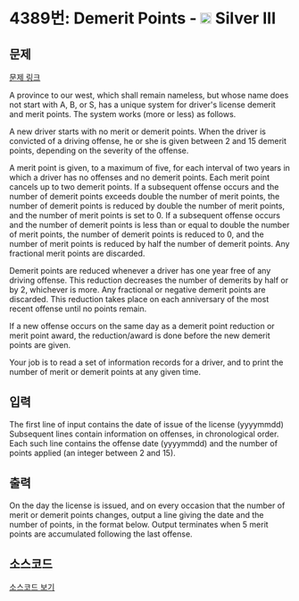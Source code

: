 # 4389번: Demerit Points - <img src="https://static.solved.ac/tier_small/8.svg" style="height:20px" /> Silver III

<!-- performance -->

<!-- 문제 제출 후 깃허브에 푸시를 했을 때 제출한 코드의 성능이 입력될 공간입니다.-->

<!-- end -->

## 문제

[문제 링크](https://boj.kr/4389)


<p>A province to our west, which shall remain nameless, but whose name does not start with A, B, or S, has a unique system for driver's license demerit and merit points. The system works (more or less) as follows.</p>

<p>A new driver starts with no merit or demerit points. When the driver is convicted of a driving offense, he or she is given between 2 and 15 demerit points, depending on the severity of the offense.</p>

<p>A merit point is given, to a maximum of five, for each interval of two years in which a driver has no offenses and no demerit points. Each merit point cancels up to two demerit points. If a subsequent offense occurs and the number of demerit points exceeds double the number of merit points, the number of demerit points is reduced by double the number of merit points, and the number of merit points is set to 0. If a subsequent offense occurs and the number of demerit points is less than or equal to double the number of merit points, the number of demerit points is reduced to 0, and the number of merit points is reduced by half the number of demerit points. Any fractional merit points are discarded.</p>

<p>Demerit points are reduced whenever a driver has one year free of any driving offense. This reduction decreases the number of demerits by half or by 2, whichever is more. Any fractional or negative demerit points are discarded. This reduction takes place on each anniversary of the most recent offense until no points remain.</p>

<p>If a new offense occurs on the same day as a demerit point reduction or merit point award, the reduction/award is done before the new demerit points are given.</p>

<p>Your job is to read a set of information records for a driver, and to print the number of merit or demerit points at any given time.</p>



## 입력


<p>The first line of input contains the date of issue of the license (yyyymmdd) Subsequent lines contain information on offenses, in chronological order. Each such line contains the offense date (yyyymmdd) and the number of points applied (an integer between 2 and 15).</p>



## 출력


<p>On the day the license is issued, and on every occasion that the number of merit or demerit points changes, output a line giving the date and the number of points, in the format below. Output terminates when 5 merit points are accumulated following the last offense.</p>



## 소스코드

[소스코드 보기](Demerit%20Points.py)